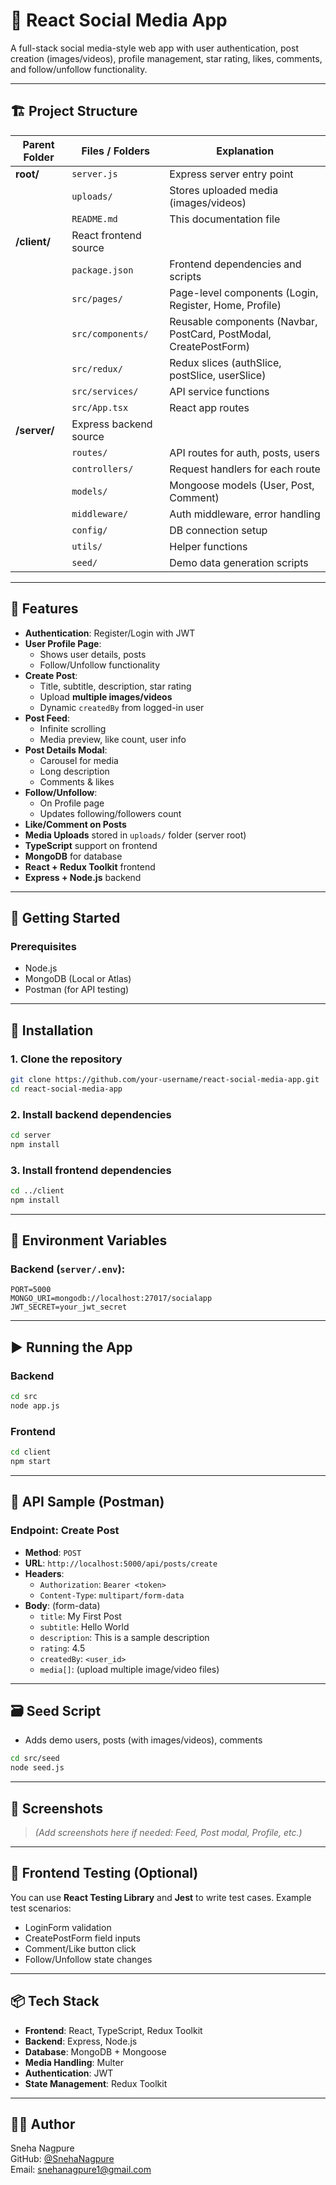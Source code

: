 # 📱 React Social Media App

A full-stack social media-style web app with user authentication, post creation (images/videos), profile management, star rating, likes, comments, and follow/unfollow functionality.

---

## 🏗️ Project Structure

| Parent Folder       | Files / Folders                    | Explanation                                                                 |
|---------------------|------------------------------------|-----------------------------------------------------------------------------|
| **root/**           | `server.js`                        | Express server entry point                                                  |
|                     | `uploads/`                         | Stores uploaded media (images/videos)                                      |
|                     | `README.md`                        | This documentation file                                                    |
| **/client/**        | React frontend source                                                  |
|                     | `package.json`                     | Frontend dependencies and scripts                                          |
|                     | `src/pages/`                       | Page-level components (Login, Register, Home, Profile)                     |
|                     | `src/components/`                  | Reusable components (Navbar, PostCard, PostModal, CreatePostForm)         |
|                     | `src/redux/`                       | Redux slices (authSlice, postSlice, userSlice)                             |
|                     | `src/services/`                    | API service functions                                                       |
|                     | `src/App.tsx`                      | React app routes                                                            |
| **/server/**        | Express backend source                                                 |
|                     | `routes/`                          | API routes for auth, posts, users                                          |
|                     | `controllers/`                     | Request handlers for each route                                            |
|                     | `models/`                          | Mongoose models (User, Post, Comment)                                      |
|                     | `middleware/`                      | Auth middleware, error handling                                            |
|                     | `config/`                          | DB connection setup                                                         |
|                     | `utils/`                           | Helper functions                                                            |
|                     | `seed/`                            | Demo data generation scripts                                               |

---

## 🔧 Features

- **Authentication**: Register/Login with JWT
- **User Profile Page**: 
  - Shows user details, posts
  - Follow/Unfollow functionality
- **Create Post**:
  - Title, subtitle, description, star rating
  - Upload **multiple images/videos**
  - Dynamic `createdBy` from logged-in user
- **Post Feed**:
  - Infinite scrolling
  - Media preview, like count, user info
- **Post Details Modal**:
  - Carousel for media
  - Long description
  - Comments & likes
- **Follow/Unfollow**:
  - On Profile page
  - Updates following/followers count
- **Like/Comment on Posts**
- **Media Uploads** stored in `uploads/` folder (server root)
- **TypeScript** support on frontend
- **MongoDB** for database
- **React + Redux Toolkit** frontend
- **Express + Node.js** backend

---

## 🚀 Getting Started

### Prerequisites

- Node.js
- MongoDB (Local or Atlas)
- Postman (for API testing)

---

## 🔧 Installation

### 1. Clone the repository

```bash
git clone https://github.com/your-username/react-social-media-app.git
cd react-social-media-app
```

### 2. Install backend dependencies

```bash
cd server
npm install
```

### 3. Install frontend dependencies

```bash
cd ../client
npm install
```

---

## 🔌 Environment Variables

### Backend (`server/.env`):

```env
PORT=5000
MONGO_URI=mongodb://localhost:27017/socialapp
JWT_SECRET=your_jwt_secret
```

---

## ▶️ Running the App

### Backend

```bash
cd src
node app.js
```

### Frontend

```bash
cd client
npm start
```

---

## 🧪 API Sample (Postman)

### Endpoint: Create Post

- **Method**: `POST`
- **URL**: `http://localhost:5000/api/posts/create`
- **Headers**: 
  - `Authorization`: `Bearer <token>`
  - `Content-Type`: `multipart/form-data`
- **Body**: (form-data)
  - `title`: My First Post
  - `subtitle`: Hello World
  - `description`: This is a sample description
  - `rating`: 4.5
  - `createdBy`: `<user_id>`
  - `media[]`: (upload multiple image/video files)

---

## 🗃️ Seed Script

- Adds demo users, posts (with images/videos), comments

```bash
cd src/seed
node seed.js
```

---

## 📸 Screenshots

> _(Add screenshots here if needed: Feed, Post modal, Profile, etc.)_

---

## 🧪 Frontend Testing (Optional)

You can use **React Testing Library** and **Jest** to write test cases. Example test scenarios:

- LoginForm validation
- CreatePostForm field inputs
- Comment/Like button click
- Follow/Unfollow state changes

---

## 📦 Tech Stack

- **Frontend**: React, TypeScript, Redux Toolkit
- **Backend**: Express, Node.js
- **Database**: MongoDB + Mongoose
- **Media Handling**: Multer
- **Authentication**: JWT
- **State Management**: Redux Toolkit

---

## 🧑‍💻 Author

Sneha Nagpure  
GitHub: [@SnehaNagpure](https://github.com/SnehaNagpure)  
Email: snehanagpure1@gmail.com